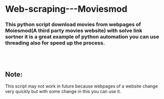 # Web-scraping---Moviesmod

### This python script download movies from webpages of Moiesmod(A third party movies website) with solve link sortner it is a great example of python automation you can use threading also for speed up the process.

<br>

<br>

## Note:
This script may not work in future because webpages of a website change very quickly but with some change in this you can use it.

